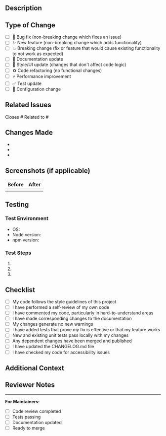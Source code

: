 ## Description

<!-- Provide a brief description of the changes in this PR -->

## Type of Change

<!-- Mark the relevant option with an "x" -->

- [ ] 🐛 Bug fix (non-breaking change which fixes an issue)
- [ ] ✨ New feature (non-breaking change which adds functionality)
- [ ] 💥 Breaking change (fix or feature that would cause existing functionality to not work as expected)
- [ ] 📝 Documentation update
- [ ] 🎨 Style/UI update (changes that don't affect code logic)
- [ ] ♻️ Code refactoring (no functional changes)
- [ ] ⚡ Performance improvement
- [ ] ✅ Test update
- [ ] 🔧 Configuration change

## Related Issues

<!-- Link to related issues using #issue_number -->

Closes #
Related to #

## Changes Made

<!-- List the main changes made in this PR -->

- 
- 
- 

## Screenshots (if applicable)

<!-- Add screenshots to help explain your changes -->

| Before | After |
|--------|-------|
|        |       |

## Testing

<!-- Describe the tests you ran and how to reproduce them -->

### Test Environment
- OS: 
- Node version: 
- npm version: 

### Test Steps
1. 
2. 
3. 

## Checklist

<!-- Mark completed items with an "x" -->

- [ ] My code follows the style guidelines of this project
- [ ] I have performed a self-review of my own code
- [ ] I have commented my code, particularly in hard-to-understand areas
- [ ] I have made corresponding changes to the documentation
- [ ] My changes generate no new warnings
- [ ] I have added tests that prove my fix is effective or that my feature works
- [ ] New and existing unit tests pass locally with my changes
- [ ] Any dependent changes have been merged and published
- [ ] I have updated the CHANGELOG.md file
- [ ] I have checked my code for accessibility issues

## Additional Context

<!-- Add any other context about the PR here -->

## Reviewer Notes

<!-- Any specific areas you'd like reviewers to focus on? -->

---

**For Maintainers:**
- [ ] Code review completed
- [ ] Tests passing
- [ ] Documentation updated
- [ ] Ready to merge
